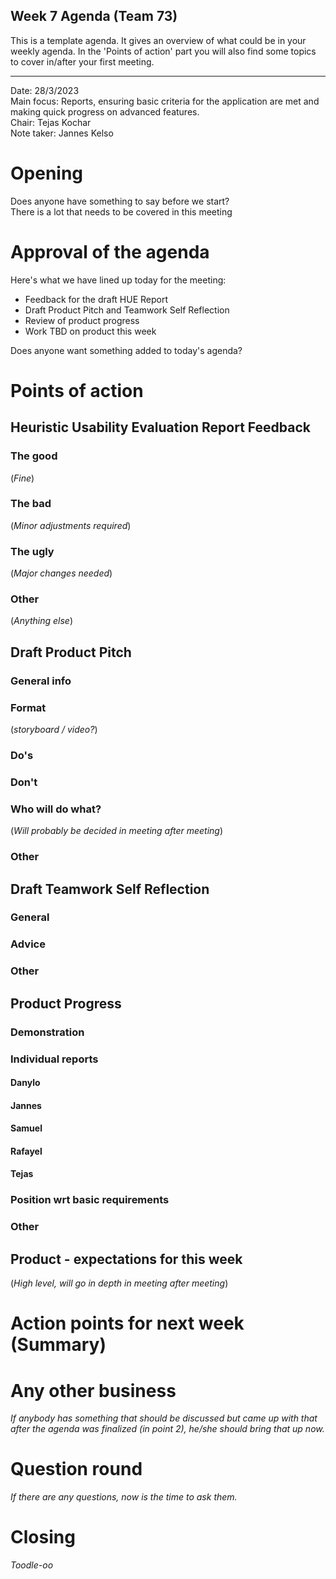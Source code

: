 ## Week 7 Agenda (Team 73)

This is a template agenda. It gives an overview of what could be in your weekly agenda.
In the 'Points of action' part you will also find some topics to cover in/after your first meeting.

---

Date:           28/3/2023\
Main focus:     Reports, ensuring basic criteria for the application are met and making quick progress on advanced features.\
Chair:          Tejas Kochar\
Note taker:     Jannes Kelso

# Opening
Does anyone have something to say before we start?\
There is a lot that needs to be covered in this meeting

# Approval of the agenda
Here's what we have lined up today for the meeting:
- Feedback for the draft HUE Report
- Draft Product Pitch and Teamwork Self Reflection
- Review of product progress
- Work TBD on product this week  

Does anyone want something added to today's agenda?

# Points of action

## Heuristic Usability Evaluation Report Feedback

### The good
(*Fine*)

### The bad
(*Minor adjustments required*)

### The ugly
(*Major changes needed*)

### Other
(*Anything else*)




## Draft Product Pitch

### General info

### Format
(*storyboard / video?*)

### Do's

### Don't

### Who will do what?
(*Will probably be decided in meeting after meeting*)

### Other




## Draft Teamwork Self Reflection

### General

### Advice

### Other




## Product Progress

### Demonstration


### Individual reports

#### Danylo

#### Jannes

#### Samuel

#### Rafayel

#### Tejas

### Position wrt basic requirements


### Other


## Product - expectations for this week

(*High level, will go in depth in meeting after meeting*)


# Action points for next week (Summary)


# Any other business
*If anybody has something that should be discussed but came up with that after the agenda was finalized (in point 2), he/she should bring that up now.*

# Question round
*If there are any questions, now is the time to ask them.*

# Closing
*Toodle-oo*
